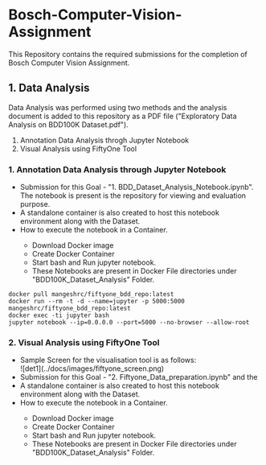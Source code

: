 # Bosch-Computer-Vision-Assignment
This Repository contains the required submissions for the completion of Bosch Computer Vision Assignment.

## 1. Data Analysis
  Data Analysis was performed using two methods and the analysis document is added to this repository as a PDF file ("Exploratory Data Analysis on BDD100K Dataset.pdf"). 
  <ol>
    <li> Annotation Data Analysis throgh Jupyter Notebook </li>
    <li> Visual Analysis using FiftyOne Tool </li>
  </ol>

### 1. Annotation Data Analysis through Jupyter Notebook

<ul>
  <li>Submission for this Goal  -  "1. BDD_Dataset_Analysis_Notebook.ipynb". The notebook is present is the repository for viewing and evaluation purpose.</li>
  <li>A standalone container is also created to host this notebook environment along with the Dataset.</li>
  <li>How to execute the notebook in a Container.</li>
    <ul>
      <li> Download Docker image</li>
      <li> Create Docker Container </li>
      <li> Start bash and Run jupyter notebook. </li>
      <li> These Notebooks are present in Docker File directories under "BDD100K_Dataset_Analysis" Folder.</li>
    </ul>
</ul>  
      
```shell
docker pull mangeshrc/fiftyone_bdd_repo:latest
docker run --rm -t -d --name=jupyter -p 5000:5000 mangeshrc/fiftyone_bdd_repo:latest
docker exec -ti jupyter bash
jupyter notebook --ip=0.0.0.0 --port=5000 --no-browser --allow-root
```

### 2. Visual Analysis using FiftyOne Tool

<ul>
  <li> Sample Screen for the visualisation tool is as follows:</li>
![det1](../docs/images/fiftyone_screen.png)
  <li>Submission for this Goal  -  "2. Fiftyone_Data_preparation.ipynb" and the </li>
  <li>A standalone container is also created to host this notebook environment along with the Dataset.</li>
  <li>How to execute the notebook in a Container.</li>
    <ul>
      <li> Download Docker image</li>
      <li> Create Docker Container </li>
      <li> Start bash and Run jupyter notebook. </li>
      <li> These Notebooks are present in Docker File directories under "BDD100K_Dataset_Analysis" Folder.</li>
    </ul>
</ul>  


